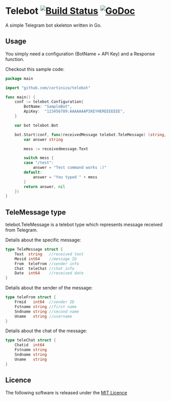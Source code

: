 # Telebot [![Build Status](https://travis-ci.org/cortinico/telebot.svg?branch=master)](https://travis-ci.org/cortinico/telebot) [![GoDoc](https://godoc.org/github.com/cortinico/telebot?status.svg)](https://godoc.org/github.com/cortinico/telebot)

A simple Telegram bot skeleton written in Go.

## Usage

You simply need a configuration (BotName + API Key) and a Response function.

Checkout this sample code:
```go
package main

import "github.com/cortinico/telebot"

func main() {
	conf := telebot.Configuration{
		BotName: "SampleBot",
		ApiKey:  "123456789:AAAAAAAPIKEYHEREEEEEEE",
	}

	var bot telebot.Bot

	bot.Start(conf, func(receivedMessage telebot.TeleMessage) (string, error) {
		var answer string

		mess := receivedmessage.Text

		switch mess {
		case "/test":
			answer = "Test command works :)"
		default:
			answer = "You typed " + mess
		}
		return answer, nil
	})
}
```

## TeleMessage type
telebot.TeleMessage is a telebot type which represents message received from Telegram.

Details about the specific message:
```go
type TeleMessage struct {
	Text  string   //received text
	Mesid int64    //message ID
	From  teleFrom //sender info
	Chat  teleChat //chat info
	Date  int64    //received date
}
```

Details about the sender of the message:
```go
type teleFrom struct {
	Frmid   int64  //sender ID
	Fstname string //first name
	Sndname string //second name
	Uname   string //username
}
```

Details about the chat of the message:
```go
type teleChat struct {
	Chatid  int64  
	Fstname string 
	Sndname string 
	Uname   string 
}
```
## Licence

The following software is released under the [MIT Licence](https://github.com/cortinico/telebot/blob/master/LICENSE)
